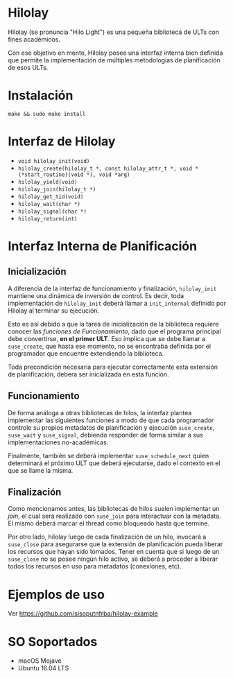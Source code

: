 # Hilolay

Hilolay (se pronuncia "Hilo Light") es una pequeña biblioteca de ULTs con fines académicos.

Con ese objetivo en mente, Hilolay posee una interfaz interna bien definida que permite la implementación de múltiples metodologías de planificación de esos ULTs.

# Instalación

`make && sudo make install` 

# Interfaz de Hilolay
- `void hilolay_init(void)`
- `hilolay_create(hilolay_t *, const hilolay_attr_t *, void *(*start_routine)(void *), void *arg)`
- `hilolay_yield(void)`
- `hilolay_join(hilolay_t *)`
- `hilolay_get_tid(void)`
- `hilolay_wait(char *)`
- `hilolay_signal(char *)`
- `hilolay_return(int)`

# Interfaz Interna de Planificación

## Inicialización
A diferencia de la interfaz de funcionamiento y finalización, `hilolay_init` mantiene una dinámica de inversión de control. Es decir, toda implementación de `hilolay_init` deberá llamar a `init_internal` definido por Hilolay al terminar su ejecución.

Esto es así debido a que la tarea de inicialización de la biblioteca requiere conocer las _funciones de Funcionamiento_, dado que el programa principal debe convertirse, **en el primer ULT**. Eso implica que se debe llamar a `suse_create`, que hasta ese momento, no se encontraba definida por el programador que encuentre extendiendo la biblioteca.

Toda precondición necesaria para ejecutar correctamente esta extensión de planificación, debera ser inicializada en esta función.

## Funcionamiento
De forma análoga a otras bibliotecas de hilos, la interfaz plantea implementar las siguientes funciones a modo de que cada programador controle su propios metadatos de planificación y ejecución `suse_create`, `suse_wait` y `suse_signal`, debiendo responder de forma similar a sus implementaciones no-académicas.

Finalmente, también se deberá implementar `suse_schedule_next` quien determinará el próximo ULT que deberá ejecutarse, dado el contexto en el que se llame la misma.

## Finalización
Como mencionamos antes, las bibliotecas de hilos suelen implementar un _join_, el cual será realizado con `suse_join` para interactuar con la metadata. El mismo deberá marcar el thread como bloqueado hasta que termine.

Por otro lado, hilolay luego de cada finalización de un hilo, invocará a `suse_close` para asegurarse que la extensión de planificación pueda liberar los recursos que hayan sido tomados. Tener en cuenta que si luego de un `suse_close` no se posee ningún hilo activo, se deberá a proceder a liberar todos los recursos en uso para metadatos (conexiones, etc).

# Ejemplos de uso
Ver https://github.com/sisoputnfrba/hilolay-example

# SO Soportados
- macOS Mojave
- Ubuntu 16.04 LTS